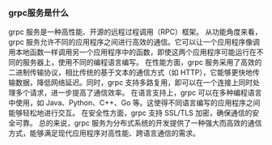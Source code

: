 ### grpc服务是什么

grpc 服务是一种高性能、开源的远程过程调用（RPC）框架。
从功能角度来看，grpc 服务允许不同的应用程序之间进行高效的通信。它可以让一个应用程序像调用本地函数一样调用另一个应用程序中的函数，即使这两个应用程序可能运行在不同的服务器上，使用不同的编程语言编写。
在性能方面，grpc 服务采用了高效的二进制传输协议，相比传统的基于文本的通信方式（如 HTTP），它能够更快地传输数据，降低网络延迟。同时，grpc 支持多路复用，即可以在一个连接上同时处理多个请求，进一步提高了通信效率。
在语言支持上，grpc 可以在多种编程语言中使用，如 Java、Python、C++、Go 等。这使得不同语言编写的应用程序之间能够轻松地进行交互。
在安全性方面，grpc 支持 SSL/TLS 加密，确保通信的安全可靠。
总的来说，grpc 服务为分布式系统的开发提供了一种强大而高效的通信方式，能够满足现代应用程序对高性能、跨语言通信的需求。